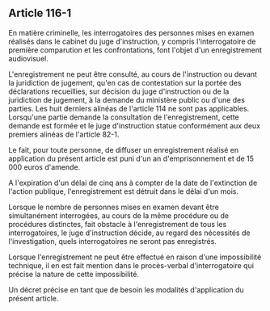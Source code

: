 Article 116-1
----
En matière criminelle, les interrogatoires des personnes mises en examen
réalisés dans le cabinet du juge d'instruction, y compris l'interrogatoire de
première comparution et les confrontations, font l'objet d'un enregistrement
audiovisuel.

L'enregistrement ne peut être consulté, au cours de l'instruction ou devant la
juridiction de jugement, qu'en cas de contestation sur la portée des
déclarations recueillies, sur décision du juge d'instruction ou de la
juridiction de jugement, à la demande du ministère public ou d'une des parties.
Les huit derniers alinéas de l'article 114 ne sont pas applicables. Lorsqu'une
partie demande la consultation de l'enregistrement, cette demande est formée et
le juge d'instruction statue conformément aux deux premiers alinéas de l'article
82-1.

Le fait, pour toute personne, de diffuser un enregistrement réalisé en
application du présent article est puni d'un an d'emprisonnement et de 15 000
euros d'amende.

A l'expiration d'un délai de cinq ans à compter de la date de l'extinction de
l'action publique, l'enregistrement est détruit dans le délai d'un mois.

Lorsque le nombre de personnes mises en examen devant être simultanément
interrogées, au cours de la même procédure ou de procédures distinctes, fait
obstacle à l'enregistrement de tous les interrogatoires, le juge d'instruction
décide, au regard des nécessités de l'investigation, quels interrogatoires ne
seront pas enregistrés.

Lorsque l'enregistrement ne peut être effectué en raison d'une impossibilité
technique, il en est fait mention dans le procès-verbal d'interrogatoire qui
précise la nature de cette impossibilité.

Un décret précise en tant que de besoin les modalités d'application du présent
article.
